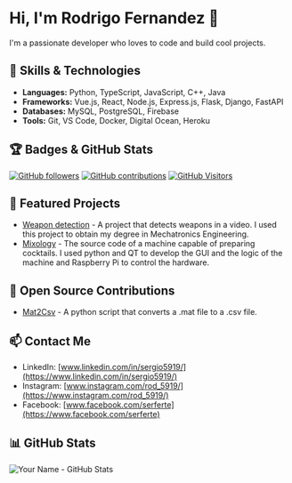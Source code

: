 # Hi, I'm Rodrigo Fernandez 👋

I'm a passionate developer who loves to code and build cool projects.

## 🚀 Skills & Technologies

- **Languages:** Python, TypeScript, JavaScript, C++, Java
- **Frameworks:** Vue.js, React, Node.js, Express.js, Flask, Django, FastAPI
- **Databases:** MySQL, PostgreSQL, Firebase
- **Tools:** Git, VS Code, Docker, Digital Ocean, Heroku

## 🏆 Badges & GitHub Stats

[![GitHub followers](https://img.shields.io/github/followers/Rod5919?style=social)](https://github.com/Rod5919)
[![GitHub contributions](https://img.shields.io/github/commit-activity/m/Rod5919/mat2csv)](https://github.com/Rod5919/mat2csv)
[![GitHub Visitors](https://visitcount.itsvg.in/api?id=Rod5919&label=Profile%20Views&color=0&icon=6&pretty=false)](https://visitcount.itsvg.in)

## 🔨 Featured Projects

- [Weapon detection](https://github.com/Rod5919/crime_detection) - A project that detects weapons in a video. I used this project to obtain my degree in Mechatronics Engineering.
- [Mixology](https://github.com/Rod5919/mixology) - The source code of a machine capable of preparing cocktails. I used python and QT to develop the GUI and the logic of the machine and Raspberry Pi to control the hardware.

## 🌱 Open Source Contributions

- [Mat2Csv](https://www.github.com/Rod5919/mat2csv) - A python script that converts a .mat file to a .csv file.

## 📫 Contact Me

- LinkedIn: [www.linkedin.com/in/sergio5919/](https://www.linkedin.com/in/sergio5919/)
- Instagram: [www.instagram.com/rod_5919/](https://www.instagram.com/rod_5919/)
- Facebook: [www.facebook.com/serferte](https://www.facebook.com/serferte)

## 📊 GitHub Stats

![Your Name - GitHub Stats](https://github-readme-stats.vercel.app/api?username=Rod5919&show_icons=true&hide_title=true&hide=prs,contribs)
